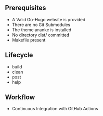 ## Prerequisites
- A Valid Go-Hugo website is provided
- There are no Git Submodules
- The theme ananke is installed
- No directory dist/ committed
- Makefile present

## Lifecycle
- build
- clean
- post
- help

## Workflow
- Continuous Integration with GitHub Actions